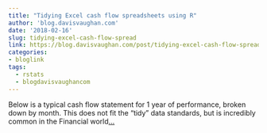 ```yaml
---
title: "Tidying Excel cash flow spreadsheets using R"
author: 'blog.davisvaughan.com'
date: '2018-02-16'
slug: tidying-excel-cash-flow-spread
link: https://blog.davisvaughan.com/post/tidying-excel-cash-flow-spreadsheets-in-r/
categories:
- bloglink
tags:
  - rstats
  - blogdavisvaughancom
---
```


Below is a typical cash flow statement for 1 year of performance, broken down by month. This does not fit the “tidy” data standards, but is incredibly common in the Financial world[... <i class="fas fa-external-link-alt"></i>](https://blog.davisvaughan.com/post/tidying-excel-cash-flow-spreadsheets-in-r/)

